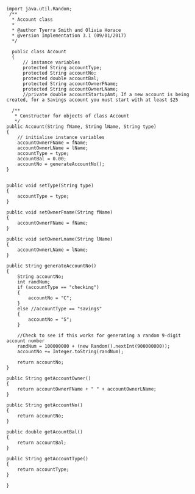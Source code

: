     import java.util.Random;  
     /**  
      * Account class  
      *  
      * @author Tyerra Smith and Olivia Horace  
      * @version Implementation 3.1 (09/01/2017)  
      */  

      public class Account   
      {  
          // instance variables  
          protected String accountType;  
          protected String accountNo;  
          protected double accountBal;  
          protected String accountOwnerFName;  
          protected String accountOwnerLName;  
          //private double accountStartupAmt; If a new account is being created, for a Savings account you must start with at least $25  
    
      /**  
       * Constructor for objects of class Account  
       */  
    public Account(String fName, String lName, String type)  
    {  
        // initialise instance variables  
        accountOwnerFName = fName;  
        accountOwnerLName = lName;  
        accountType = type;  
        accountBal = 0.00;  
        accountNo = generateAccountNo();  
    }  


    public void setType(String type)
    {
        accountType = type;
    }
    
    public void setOwnerFname(String fName)
    {
        accountOwnerFName = fName;
    }
    
    public void setOwnerLname(String lName)
    {
        accountOwnerLName = lName;
    }
    
    public String generateAccountNo()
    {
        String accountNo;
        int randNum;
        if (accountType == "checking")
        {
            accountNo = "C";
        }
        else //accountType == "savings"
        {
            accountNo = "S";
        }
        
        //Check to see if this works for generating a random 9-digit account number
        randNum = 100000000 + (new Random().nextInt(900000000));
        accountNo += Integer.toString(randNum);
        
        return accountNo;
    }
    
    public String getAccountOwner()
    {
        return accountOwnerFName + " " + accountOwnerLName;
    }
    
    public String getAccountNo()
    {
        return accountNo;
    }
    
    public double getAcountBal()
    {
        return accountBal;
    }
    
    public String getAccountType()
    {
        return accountType;
    }
    
    }
